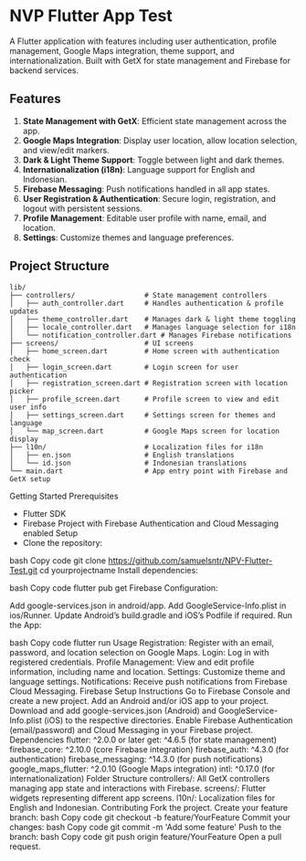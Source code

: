 # NVP Flutter App Test

A Flutter application with features including user authentication, profile management, Google Maps integration, theme support, and internationalization. Built with GetX for state management and Firebase for backend services.

## Features

1. **State Management with GetX**: Efficient state management across the app.
2. **Google Maps Integration**: Display user location, allow location selection, and view/edit markers.
3. **Dark & Light Theme Support**: Toggle between light and dark themes.
4. **Internationalization (i18n)**: Language support for English and Indonesian.
5. **Firebase Messaging**: Push notifications handled in all app states.
6. **User Registration & Authentication**: Secure login, registration, and logout with persistent sessions.
7. **Profile Management**: Editable user profile with name, email, and location.
8. **Settings**: Customize themes and language preferences.

## Project Structure

```plaintext
lib/
├── controllers/                 # State management controllers
│   ├── auth_controller.dart     # Handles authentication & profile updates
│   ├── theme_controller.dart    # Manages dark & light theme toggling
│   ├── locale_controller.dart   # Manages language selection for i18n
│   └── notification_controller.dart # Manages Firebase notifications
├── screens/                     # UI screens
│   ├── home_screen.dart         # Home screen with authentication check
│   ├── login_screen.dart        # Login screen for user authentication
│   ├── registration_screen.dart # Registration screen with location picker
│   ├── profile_screen.dart      # Profile screen to view and edit user info
│   ├── settings_screen.dart     # Settings screen for themes and language
│   └── map_screen.dart          # Google Maps screen for location display
├── l10n/                        # Localization files for i18n
│   ├── en.json                  # English translations
│   └── id.json                  # Indonesian translations
└── main.dart                    # App entry point with Firebase and GetX setup

```

Getting Started
Prerequisites
- Flutter SDK
- Firebase Project with Firebase Authentication and Cloud Messaging enabled
Setup
- Clone the repository:

bash
Copy code
git clone https://github.com/samuelsntr/NPV-Flutter-Test.git
cd yourprojectname
Install dependencies:

bash
Copy code
flutter pub get
Firebase Configuration:

Add google-services.json in android/app.
Add GoogleService-Info.plist in ios/Runner.
Update Android’s build.gradle and iOS’s Podfile if required.
Run the App:

bash
Copy code
flutter run
Usage
Registration: Register with an email, password, and location selection on Google Maps.
Login: Log in with registered credentials.
Profile Management: View and edit profile information, including name and location.
Settings: Customize theme and language settings.
Notifications: Receive push notifications from Firebase Cloud Messaging.
Firebase Setup Instructions
Go to Firebase Console and create a new project.
Add an Android and/or iOS app to your project.
Download and add google-services.json (Android) and GoogleService-Info.plist (iOS) to the respective directories.
Enable Firebase Authentication (email/password) and Cloud Messaging in your Firebase project.
Dependencies
flutter: ^2.0.0 or later
get: ^4.6.5 (for state management)
firebase_core: ^2.10.0 (core Firebase integration)
firebase_auth: ^4.3.0 (for authentication)
firebase_messaging: ^14.3.0 (for push notifications)
google_maps_flutter: ^2.0.10 (Google Maps integration)
intl: ^0.17.0 (for internationalization)
Folder Structure
controllers/: All GetX controllers managing app state and interactions with Firebase.
screens/: Flutter widgets representing different app screens.
l10n/: Localization files for English and Indonesian.
Contributing
Fork the project.
Create your feature branch:
bash
Copy code
git checkout -b feature/YourFeature
Commit your changes:
bash
Copy code
git commit -m 'Add some feature'
Push to the branch:
bash
Copy code
git push origin feature/YourFeature
Open a pull request.
```
